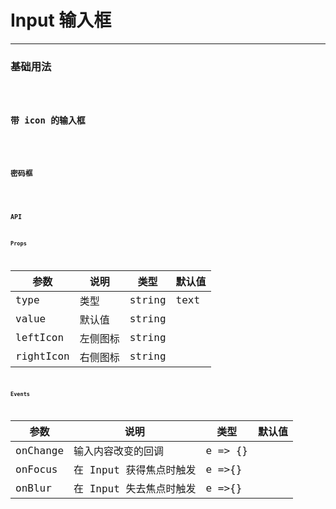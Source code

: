 # Input 输入框

---

### 基础用法

<code hideActions='["CSB","EXTERNAL"]' src="./basic.tsx" />

### 带 icon 的输入框

<code hideActions='["CSB","EXTERNAL"]' src="./icon.tsx" />

### 密码框

<code hideActions='["CSB","EXTERNAL"]' src="./pwd.tsx" />

### API

#### Props

| 参数      | 说明     | 类型   | 默认值 |
| --------- | -------- | ------ | ------ |
| type      | 类型     | string | text   |
| value     | 默认值   | string |        |
| leftIcon  | 左侧图标 | string |        |
| rightIcon | 右侧图标 | string |        |

#### Events

| 参数     | 说明                    | 类型    | 默认值 |
| -------- | ----------------------- | ------- | ------ |
| onChange | 输入内容改变的回调      | e => {} |        |
| onFocus  | 在 Input 获得焦点时触发 | e =>{}  |        |
| onBlur   | 在 Input 失去焦点时触发 | e =>{}  |        |
